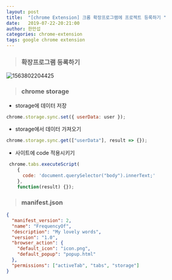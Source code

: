 ```yaml
---
layout: post
title:  "[chrome Extension] 크롬 확장프로그램에 프로젝트 등록하기 "
date:   2019-07-22-20:21:00
author: 한만섭
categories: chrome-extension
tags: google chrome extension
---
```






> ### 확장프로그램 등록하기 

![1563802204425](../../../../assets/image/1563802204425.png)





> ### chrome storage

* storage에 데이터 저장 

```js
chrome.storage.sync.set({ userData: user });
```

* storage에서 데이터 가져오기 

```js
chrome.storage.sync.get(["userData"], result => {});
```



* 사이트에 code 적용시키기 

```js
 chrome.tabs.executeScript(
    {
      code: 'document.querySelector("body").innerText;'
    },
    function(result) {});
```



> ### manifest.json

```json
{
  "manifest_version": 2,
  "name": "FrequencyOf",
  "description": "My lovely words",
  "version": "1.0",
  "browser_action": {
    "default_icon": "icon.png",
    "default_popup": "popup.html"
  },
  "permissions": ["activeTab", "tabs", "storage"]
}

```

